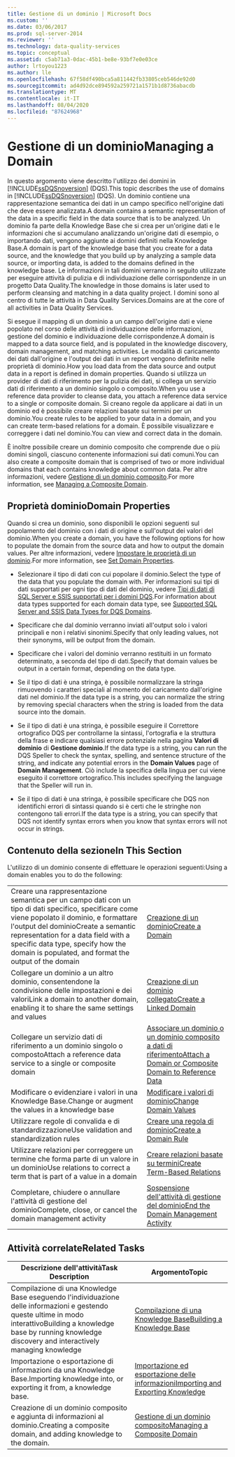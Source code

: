 ```yaml
---
title: Gestione di un dominio | Microsoft Docs
ms.custom: ''
ms.date: 03/06/2017
ms.prod: sql-server-2014
ms.reviewer: ''
ms.technology: data-quality-services
ms.topic: conceptual
ms.assetid: c5ab71a3-0dac-45b1-be8e-93bf7e0e03ce
author: lrtoyou1223
ms.author: lle
ms.openlocfilehash: 67f58df490bca5a811442fb33805ceb546de92d0
ms.sourcegitcommit: ad4d92dce894592a259721a1571b1d8736abacdb
ms.translationtype: MT
ms.contentlocale: it-IT
ms.lasthandoff: 08/04/2020
ms.locfileid: "87624968"
---
```

# <a name="managing-a-domain"></a><span data-ttu-id="01ead-102">Gestione di un dominio</span><span class="sxs-lookup"><span data-stu-id="01ead-102">Managing a Domain</span></span>
  <span data-ttu-id="01ead-103">In questo argomento viene descritto l'utilizzo dei domini in [!INCLUDE[ssDQSnoversion](../includes/ssdqsnoversion-md.md)] (DQS).</span><span class="sxs-lookup"><span data-stu-id="01ead-103">This topic describes the use of domains in [!INCLUDE[ssDQSnoversion](../includes/ssdqsnoversion-md.md)] (DQS).</span></span> <span data-ttu-id="01ead-104">Un dominio contiene una rappresentazione semantica dei dati in un campo specifico nell'origine dati che deve essere analizzata.</span><span class="sxs-lookup"><span data-stu-id="01ead-104">A domain contains a semantic representation of the data in a specific field in the data source that is to be analyzed.</span></span> <span data-ttu-id="01ead-105">Un dominio fa parte della Knowledge Base che si crea per un'origine dati e le informazioni che si accumulano analizzando un'origine dati di esempio, o importando dati, vengono aggiunte ai domini definiti nella Knowledge Base.</span><span class="sxs-lookup"><span data-stu-id="01ead-105">A domain is part of the knowledge base that you create for a data source, and the knowledge that you build up by analyzing a sample data source, or importing data, is added to the domains defined in the knowledge base.</span></span> <span data-ttu-id="01ead-106">Le informazioni in tali domini verranno in seguito utilizzate per eseguire attività di pulizia e di individuazione delle corrispondenze in un progetto Data Quality.</span><span class="sxs-lookup"><span data-stu-id="01ead-106">The knowledge in those domains is later used to perform cleansing and matching in a data quality project.</span></span> <span data-ttu-id="01ead-107">I domini sono al centro di tutte le attività in Data Quality Services.</span><span class="sxs-lookup"><span data-stu-id="01ead-107">Domains are at the core of all activities in Data Quality Services.</span></span>  
  
 <span data-ttu-id="01ead-108">Si esegue il mapping di un dominio a un campo dell'origine dati e viene popolato nel corso delle attività di individuazione delle informazioni, gestione del dominio e individuazione delle corrispondenze.</span><span class="sxs-lookup"><span data-stu-id="01ead-108">A domain is mapped to a data source field, and is populated in the knowledge discovery, domain management, and matching activities.</span></span> <span data-ttu-id="01ead-109">Le modalità di caricamento dei dati dall'origine e l'output dei dati in un report vengono definite nelle proprietà di dominio.</span><span class="sxs-lookup"><span data-stu-id="01ead-109">How you load data from the data source and output data in a report is defined in domain properties.</span></span> <span data-ttu-id="01ead-110">Quando si utilizza un provider di dati di riferimento per la pulizia dei dati, si collega un servizio dati di riferimento a un dominio singolo o composito.</span><span class="sxs-lookup"><span data-stu-id="01ead-110">When you use a reference data provider to cleanse data, you attach a reference data service to a single or composite domain.</span></span> <span data-ttu-id="01ead-111">Si creano regole da applicare ai dati in un dominio ed è possibile creare relazioni basate sui termini per un dominio.</span><span class="sxs-lookup"><span data-stu-id="01ead-111">You create rules to be applied to your data in a domain, and you can create term-based relations for a domain.</span></span> <span data-ttu-id="01ead-112">È possibile visualizzare e correggere i dati nel dominio.</span><span class="sxs-lookup"><span data-stu-id="01ead-112">You can view and correct data in the domain.</span></span>  
  
 <span data-ttu-id="01ead-113">È inoltre possibile creare un dominio composito che comprende due o più domini singoli, ciascuno contenente informazioni sui dati comuni.</span><span class="sxs-lookup"><span data-stu-id="01ead-113">You can also create a composite domain that is comprised of two or more individual domains that each contains knowledge about common data.</span></span> <span data-ttu-id="01ead-114">Per altre informazioni, vedere [Gestione di un dominio composito](../../2014/data-quality-services/managing-a-composite-domain.md).</span><span class="sxs-lookup"><span data-stu-id="01ead-114">For more information, see [Managing a Composite Domain](../../2014/data-quality-services/managing-a-composite-domain.md).</span></span>  
  
## <a name="domain-properties"></a><span data-ttu-id="01ead-115">Proprietà dominio</span><span class="sxs-lookup"><span data-stu-id="01ead-115">Domain Properties</span></span>  
 <span data-ttu-id="01ead-116">Quando si crea un dominio, sono disponibili le opzioni seguenti sul popolamento del dominio con i dati di origine e sull'output dei valori del dominio.</span><span class="sxs-lookup"><span data-stu-id="01ead-116">When you create a domain, you have the following options for how to populate the domain from the source data and how to output the domain values.</span></span> <span data-ttu-id="01ead-117">Per altre informazioni, vedere [Impostare le proprietà di un dominio](../../2014/data-quality-services/set-domain-properties.md).</span><span class="sxs-lookup"><span data-stu-id="01ead-117">For more information, see [Set Domain Properties](../../2014/data-quality-services/set-domain-properties.md).</span></span>  
  
-   <span data-ttu-id="01ead-118">Selezionare il tipo di dati con cui popolare il dominio.</span><span class="sxs-lookup"><span data-stu-id="01ead-118">Select the type of the data that you populate the domain with.</span></span> <span data-ttu-id="01ead-119">Per informazioni sui tipi di dati supportati per ogni tipo di dati del dominio, vedere [Tipi di dati di SQL Server e SSIS supportati per i domini DQS](../../2014/data-quality-services/supported-sql-server-and-ssis-data-types-for-dqs-domains.md).</span><span class="sxs-lookup"><span data-stu-id="01ead-119">For information about data types supported for each domain data type, see [Supported SQL Server and SSIS Data Types for DQS Domains](../../2014/data-quality-services/supported-sql-server-and-ssis-data-types-for-dqs-domains.md).</span></span>  
  
-   <span data-ttu-id="01ead-120">Specificare che dal dominio verranno inviati all'output solo i valori principali e non i relativi sinonimi.</span><span class="sxs-lookup"><span data-stu-id="01ead-120">Specify that only leading values, not their synonyms, will be output from the domain.</span></span>  
  
-   <span data-ttu-id="01ead-121">Specificare che i valori del dominio verranno restituiti in un formato determinato, a seconda del tipo di dati.</span><span class="sxs-lookup"><span data-stu-id="01ead-121">Specify that domain values be output in a certain format, depending on the data type.</span></span>  
  
-   <span data-ttu-id="01ead-122">Se il tipo di dati è una stringa, è possibile normalizzare la stringa rimuovendo i caratteri speciali al momento del caricamento dall'origine dati nel dominio.</span><span class="sxs-lookup"><span data-stu-id="01ead-122">If the data type is a string, you can normalize the string by removing special characters when the string is loaded from the data source into the domain.</span></span>  
  
-   <span data-ttu-id="01ead-123">Se il tipo di dati è una stringa, è possibile eseguire il Correttore ortografico DQS per controllarne la sintassi, l'ortografia e la struttura della frase e indicare qualsiasi errore potenziale nella pagina **Valori di dominio** di **Gestione dominio**.</span><span class="sxs-lookup"><span data-stu-id="01ead-123">If the data type is a string, you can run the DQS Speller to check the syntax, spelling, and sentence structure of the string, and indicate any potential errors in the **Domain Values** page of **Domain Management**.</span></span> <span data-ttu-id="01ead-124">Ciò include la specifica della lingua per cui viene eseguito il correttore ortografico.</span><span class="sxs-lookup"><span data-stu-id="01ead-124">This includes specifying the language that the Speller will run in.</span></span>  
  
-   <span data-ttu-id="01ead-125">Se il tipo di dati è una stringa, è possibile specificare che DQS non identifichi errori di sintassi quando si è certi che le stringhe non contengono tali errori.</span><span class="sxs-lookup"><span data-stu-id="01ead-125">If the data type is a string, you can specify that DQS not identify syntax errors when you know that syntax errors will not occur in strings.</span></span>  
  
## <a name="in-this-section"></a><span data-ttu-id="01ead-126">Contenuto della sezione</span><span class="sxs-lookup"><span data-stu-id="01ead-126">In This Section</span></span>  
 <span data-ttu-id="01ead-127">L'utilizzo di un dominio consente di effettuare le operazioni seguenti:</span><span class="sxs-lookup"><span data-stu-id="01ead-127">Using a domain enables you to do the following:</span></span>  
  
|||  
|-|-|  
|<span data-ttu-id="01ead-128">Creare una rappresentazione semantica per un campo dati con un tipo di dati specifico, specificare come viene popolato il dominio, e formattare l'output del dominio</span><span class="sxs-lookup"><span data-stu-id="01ead-128">Create a semantic representation for a data field with a specific data type, specify how the domain is populated, and format the output of the domain</span></span>|[<span data-ttu-id="01ead-129">Creazione di un dominio</span><span class="sxs-lookup"><span data-stu-id="01ead-129">Create a Domain</span></span>](../../2014/data-quality-services/create-a-domain.md)|  
|<span data-ttu-id="01ead-130">Collegare un dominio a un altro dominio, consentendone la condivisione delle impostazioni e dei valori</span><span class="sxs-lookup"><span data-stu-id="01ead-130">Link a domain to another domain, enabling it to share the same settings and values</span></span>|[<span data-ttu-id="01ead-131">Creazione di un dominio collegato</span><span class="sxs-lookup"><span data-stu-id="01ead-131">Create a Linked Domain</span></span>](../../2014/data-quality-services/create-a-linked-domain.md)|  
|<span data-ttu-id="01ead-132">Collegare un servizio dati di riferimento a un dominio singolo o composto</span><span class="sxs-lookup"><span data-stu-id="01ead-132">Attach a reference data service to a single or composite domain</span></span>|[<span data-ttu-id="01ead-133">Associare un dominio o un dominio composito a dati di riferimento</span><span class="sxs-lookup"><span data-stu-id="01ead-133">Attach a Domain or Composite Domain to Reference Data</span></span>](../../2014/data-quality-services/attach-a-domain-or-composite-domain-to-reference-data.md)|  
|<span data-ttu-id="01ead-134">Modificare o evidenziare i valori in una Knowledge Base.</span><span class="sxs-lookup"><span data-stu-id="01ead-134">Change or augment the values in a knowledge base</span></span>|[<span data-ttu-id="01ead-135">Modificare i valori di dominio</span><span class="sxs-lookup"><span data-stu-id="01ead-135">Change Domain Values</span></span>](../../2014/data-quality-services/change-domain-values.md)|  
|<span data-ttu-id="01ead-136">Utilizzare regole di convalida e di standardizzazione</span><span class="sxs-lookup"><span data-stu-id="01ead-136">Use validation and standardization rules</span></span>|[<span data-ttu-id="01ead-137">Creare una regola di dominio</span><span class="sxs-lookup"><span data-stu-id="01ead-137">Create a Domain Rule</span></span>](../../2014/data-quality-services/create-a-domain-rule.md)|  
|<span data-ttu-id="01ead-138">Utilizzare relazioni per correggere un termine che forma parte di un valore in un dominio</span><span class="sxs-lookup"><span data-stu-id="01ead-138">Use relations to correct a term that is part of a value in a domain</span></span>|[<span data-ttu-id="01ead-139">Creare relazioni basate su termini</span><span class="sxs-lookup"><span data-stu-id="01ead-139">Create Term-Based Relations</span></span>](../../2014/data-quality-services/create-term-based-relations.md)|  
|<span data-ttu-id="01ead-140">Completare, chiudere o annullare l'attività di gestione del dominio</span><span class="sxs-lookup"><span data-stu-id="01ead-140">Complete, close, or cancel the domain management activity</span></span>|[<span data-ttu-id="01ead-141">Sospensione dell'attività di gestione del dominio</span><span class="sxs-lookup"><span data-stu-id="01ead-141">End the Domain Management Activity</span></span>](../../2014/data-quality-services/end-the-domain-management-activity.md)|  
  
## <a name="related-tasks"></a><span data-ttu-id="01ead-142">Attività correlate</span><span class="sxs-lookup"><span data-stu-id="01ead-142">Related Tasks</span></span>  
  
|<span data-ttu-id="01ead-143">Descrizione dell'attività</span><span class="sxs-lookup"><span data-stu-id="01ead-143">Task Description</span></span>|<span data-ttu-id="01ead-144">Argomento</span><span class="sxs-lookup"><span data-stu-id="01ead-144">Topic</span></span>|  
|----------------------|-----------|  
|<span data-ttu-id="01ead-145">Compilazione di una Knowledge Base eseguendo l'individuazione delle informazioni e gestendo queste ultime in modo interattivo</span><span class="sxs-lookup"><span data-stu-id="01ead-145">Building a knowledge base by running knowledge discovery and interactively managing knowledge</span></span>|[<span data-ttu-id="01ead-146">Compilazione di una Knowledge Base</span><span class="sxs-lookup"><span data-stu-id="01ead-146">Building a Knowledge Base</span></span>](../../2014/data-quality-services/building-a-knowledge-base.md)|  
|<span data-ttu-id="01ead-147">Importazione o esportazione di informazioni da una Knowledge Base.</span><span class="sxs-lookup"><span data-stu-id="01ead-147">Importing knowledge into, or exporting it from, a knowledge base.</span></span>|[<span data-ttu-id="01ead-148">Importazione ed esportazione delle informazioni</span><span class="sxs-lookup"><span data-stu-id="01ead-148">Importing and Exporting Knowledge</span></span>](../../2014/data-quality-services/importing-and-exporting-knowledge.md)|  
|<span data-ttu-id="01ead-149">Creazione di un dominio composito e aggiunta di informazioni al dominio.</span><span class="sxs-lookup"><span data-stu-id="01ead-149">Creating a composite domain, and adding knowledge to the domain.</span></span>|[<span data-ttu-id="01ead-150">Gestione di un dominio composito</span><span class="sxs-lookup"><span data-stu-id="01ead-150">Managing a Composite Domain</span></span>](../../2014/data-quality-services/managing-a-composite-domain.md)|  
  
  
